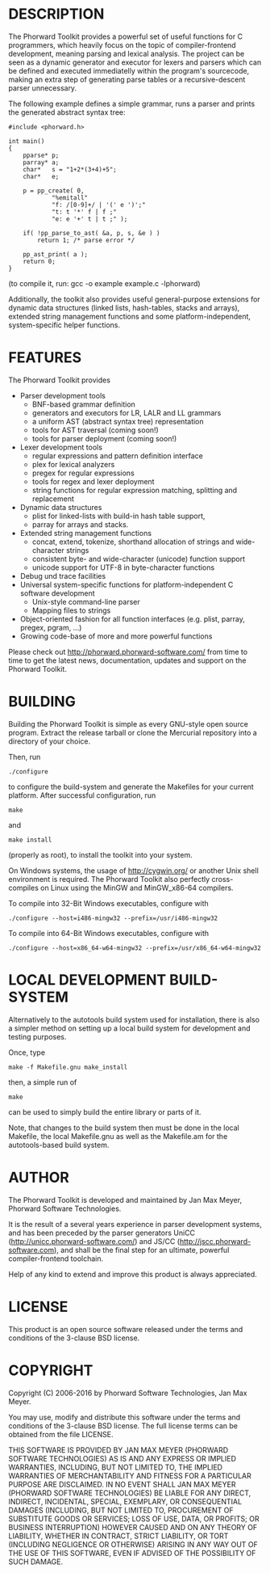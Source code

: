 
DESCRIPTION
===========

The Phorward Toolkit provides a powerful set of useful functions for C programmers, which heavily focus on the topic of compiler-frontend development, meaning parsing and lexical analysis. The project can be seen as a dynamic generator and executor for lexers and parsers which can be defined and executed immediatelly within the program's sourcecode, making an extra step of generating parse tables or a recursive-descent parser unnecessary.

The following example defines a simple grammar, runs a parser and prints the generated abstract syntax tree:

    #include <phorward.h>
    
    int main()
    {
        pparse* p;
        parray* a;
        char*   s = "1+2*(3+4)+5";
        char*   e;
    
        p = pp_create( 0,
    			"%emitall"
    			"f: /[0-9]+/ | '(' e ')';"
    			"t: t '*' f | f ;"
    			"e: e '+' t | t ;" );
    
        if( !pp_parse_to_ast( &a, p, s, &e ) )
            return 1; /* parse error */
    
        pp_ast_print( a );
        return 0;
    }

(to compile it, run: gcc -o example example.c -lphorward)

Additionally, the toolkit also provides useful general-purpose extensions for dynamic data structures (linked lists, hash-tables, stacks and arrays), extended string management functions and some platform-independent, system-specific helper functions.


FEATURES
========

The Phorward Toolkit provides

- Parser development tools
    - BNF-based grammar definition
    - generators and executors for LR, LALR and LL grammars
    - a uniform AST (abstract syntax tree) representation
    - tools for AST traversal (coming soon!)
    - tools for parser deployment (coming soon!)
- Lexer development tools
    - regular expressions and pattern definition interface
    - plex for lexical analyzers
    - pregex for regular expressions
    - tools for regex and lexer deployment
    - string functions for regular expression matching, splitting and replacement
- Dynamic data structures
    - plist for linked-lists with build-in hash table support,
    - parray for arrays and stacks.
- Extended string management functions
    - concat, extend, tokenize, shorthand allocation of strings and wide-character strings
    - consistent byte- and wide-character (unicode) function support
    - unicode support for UTF-8 in byte-character functions
- Debug und trace facilities
- Universal system-specific functions for platform-independent C software development
    - Unix-style command-line parser
    - Mapping files to strings
- Object-oriented fashion for all function interfaces (e.g. plist, parray, pregex, pgram, ...)
- Growing code-base of more and more powerful functions

Please check out http://phorward.phorward-software.com/ from time to time to get the latest news, documentation, updates and support on the Phorward Toolkit.


BUILDING
========

Building the Phorward Toolkit is simple as every GNU-style open source program. Extract the release tarball or clone the Mercurial repository into a directory of your choice.

Then, run

    ./configure

to configure the build-system and generate the Makefiles for your current platform. After successful configuration, run

    make

and

    make install

(properly as root), to install the toolkit into your system.

On Windows systems, the usage of http://cygwin.org/ or another Unix shell environment is required. The Phorward Toolkit also perfectly cross-compiles on Linux using the MinGW and MinGW_x86-64 compilers.

To compile into 32-Bit Windows executables, configure with

    ./configure --host=i486-mingw32 --prefix=/usr/i486-mingw32

To compile into 64-Bit Windows executables, configure with

    ./configure --host=x86_64-w64-mingw32 --prefix=/usr/x86_64-w64-mingw32


LOCAL DEVELOPMENT BUILD-SYSTEM
==============================

Alternatively to the autotools build system used for installation, there is also a simpler method on setting up a local build system for development and testing purposes.

Once, type

    make -f Makefile.gnu make_install

then, a simple run of

    make

can be used to simply build the entire library or parts of it.

Note, that changes to the build system then must be done in the local Makefile, the local Makefile.gnu as well as the Makefile.am for the autotools-based build system.


AUTHOR
======

The Phorward Toolkit is developed and maintained by Jan Max Meyer, Phorward Software Technologies.

It is the result of a several years experience in parser development systems, and has been preceded by the parser generators UniCC (http://unicc.phorward-software.com/) and JS/CC (http://jscc.phorward-software.com), and shall be the final step for an ultimate, powerful compiler-frontend toolchain.

Help of any kind to extend and improve this product is always appreciated.


LICENSE
=======

This product is an open source software released under the terms and conditions of the 3-clause BSD license.


COPYRIGHT
=========

Copyright (C) 2006-2016 by Phorward Software Technologies, Jan Max Meyer.

You may use, modify and distribute this software under the terms and conditions of the 3-clause BSD license. The full license terms can be obtained from the file LICENSE.

THIS SOFTWARE IS PROVIDED BY JAN MAX MEYER (PHORWARD SOFTWARE TECHNOLOGIES) AS IS AND ANY EXPRESS OR IMPLIED WARRANTIES, INCLUDING, BUT NOT LIMITED TO, THE IMPLIED WARRANTIES OF MERCHANTABILITY AND FITNESS FOR A PARTICULAR PURPOSE ARE DISCLAIMED. IN NO EVENT SHALL JAN MAX MEYER (PHORWARD SOFTWARE TECHNOLOGIES) BE LIABLE FOR ANY DIRECT, INDIRECT, INCIDENTAL, SPECIAL, EXEMPLARY, OR CONSEQUENTIAL DAMAGES (INCLUDING, BUT NOT LIMITED TO, PROCUREMENT OF SUBSTITUTE GOODS OR SERVICES; LOSS OF USE, DATA, OR PROFITS; OR BUSINESS INTERRUPTION) HOWEVER CAUSED AND ON ANY THEORY OF LIABILITY, WHETHER IN CONTRACT, STRICT LIABILITY, OR TORT (INCLUDING NEGLIGENCE OR OTHERWISE) ARISING IN ANY WAY OUT OF THE USE OF THIS SOFTWARE, EVEN IF ADVISED OF THE POSSIBILITY OF SUCH DAMAGE.

